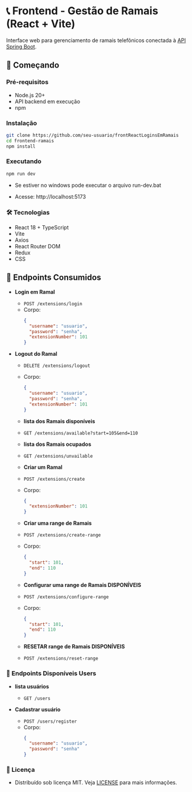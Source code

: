 # 📞 Frontend - Gestão de Ramais (React + Vite)

Interface web para gerenciamento de ramais telefônicos conectada à [API Spring Boot](https://github.com/rawRocha/apiLoginsEmRamais).

## 🚀 Começando

### Pré-requisitos

- Node.js 20+
- API backend em execução
- npm

### Instalação

```bash
git clone https://github.com/seu-usuario/frontReactLoginsEmRamais
cd frontend-ramais
npm install
```

### Executando

```bash
npm run dev
```

- Se estiver no windows pode executar o arquivo run-dev.bat

- Acesse: http://localhost:5173

### 🛠️ Tecnologias

- React 18 + TypeScript
- Vite
- Axios
- React Router DOM
- Redux
- CSS

## 📝 Endpoints Consumidos

- **Login em Ramal**

  - `POST /extensions/login`
  - Corpo:
    ```json
    {
      "username": "usuario",
      "password": "senha",
      "extensionNumber": 101
    }
    ```

- **Logout do Ramal**

  - `DELETE /extensions/logout`
  - Corpo:

    ```json
    {
      "username": "usuario",
      "password": "senha",
      "extensionNumber": 101
    }
    ```

  - **lista dos Ramais disponíveis**

  - `GET /extensions/available?start=105&end=110`

  - **lista dos Ramais ocupados**

  - `GET /extensions/unvailable`

  - **Criar um Ramal**

  - `POST /extensions/create`
  - Corpo:

    ```json
    {
      "extensionNumber": 101
    }
    ```

  - **Criar uma range de Ramais**

  - `POST /extensions/create-range`
  - Corpo:

    ```json
    {
      "start": 101,
      "end": 110
    }
    ```

  - **Configurar uma range de Ramais DISPONÍVEIS**

  - `POST /extensions/configure-range`
  - Corpo:

    ```json
    {
      "start": 101,
      "end": 110
    }
    ```

  - **RESETAR range de Ramais DISPONÍVEIS**

  - `POST /extensions/reset-range`

### 📝 Endpoints Disponíveis Users

- **lista usuários**

  - `GET /users`

- **Cadastrar usuário**

  - `POST /users/register`
  - Corpo:
    ```json
    {
      "username": "usuario",
      "password": "senha"
    }
    ```

### 📄 Licença

- Distribuído sob licença MIT. Veja [LICENSE](LICENSE) para mais informações.
